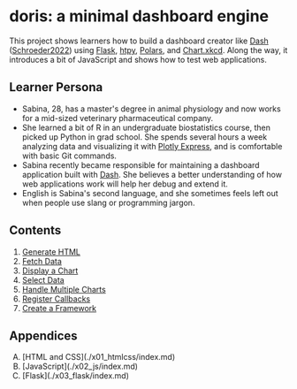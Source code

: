 # doris: a minimal dashboard engine

This project shows learners how to build a dashboard creator like [Dash][dash]
([Schroeder2022](b:Schroeder2022))
using [Flask][flask],
[htpy][htpy],
[Polars][polars],
and [Chart.xkcd][chartxkcd].
Along the way,
it introduces a bit of JavaScript
and shows how to test web applications.

## Learner Persona

-   Sabina, 28, has a master's degree in animal physiology
    and now works for a mid-sized veterinary pharmaceutical company.
-   She learned a bit of R in an undergraduate biostatistics course,
    then picked up Python in grad school.
    She spends several hours a week analyzing data
    and visualizing it with [Plotly Express][plotly-express],
    and is comfortable with basic Git commands.
-   Sabina recently became responsible for maintaining a dashboard application built with [Dash][dash].
    She believes a better understanding of how web applications work
    will help her debug and extend it.
-   English is Sabina's second language,
    and she sometimes feels left out when people use slang or programming jargon.

## Contents

1.  [Generate HTML](./s01_html/index.md)
1.  [Fetch Data](./s02_fetch/index.md)
1.  [Display a Chart](./s03_chart/index.md)
1.  [Select Data](./s04_select/index.md)
1.  [Handle Multiple Charts](./s05_multi/index.md)
1.  [Register Callbacks](./s06_register/index.md)
1.  [Create a Framework](./s07_framework/index.md)

## Appendices

<ol type="A" markdown="1">
  <li markdown="1">[HTML and CSS](./x01_htmlcss/index.md)</li>
  <li markdown="1">[JavaScript](./x02_js/index.md)</li>
  <li markdown="1">[Flask](./x03_flask/index.md)</li>
</ol>

[chartxkcd]: https://timqian.com/chart.xkcd/
[dash]: https://dash.plotly.com/
[flask]: https://flask.palletsprojects.com/
[htpy]: https://htpy.dev/
[plotly-express]: https://plotly.com/python-api-reference/index.html
[polars]: https://pola.rs/
